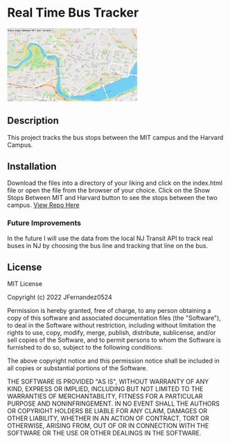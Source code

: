 # Real Time Bus Tracker

<img src="busTracker.png" width="300">

## Description

This project tracks the bus stops between the MIT campus and the Harvard Campus.

## Installation

Download the files into a directory of your liking and click on the index.html file or open the file from the browser of your choice. Click on the Show Stops Between MIT and Harvard button to see the stops between the two campus.
<a href="https://jfernandez0524.github.io/busTracker/">View Repo Here</a>

### Future Improvements

In the future I will use the data from the local NJ Transit API to track real buses in NJ by choosing the bus line and tracking that line on the bus.

## License

MIT License

Copyright (c) 2022 JFernandez0524

Permission is hereby granted, free of charge, to any person obtaining a copy
of this software and associated documentation files (the "Software"), to deal
in the Software without restriction, including without limitation the rights
to use, copy, modify, merge, publish, distribute, sublicense, and/or sell
copies of the Software, and to permit persons to whom the Software is
furnished to do so, subject to the following conditions:

The above copyright notice and this permission notice shall be included in all
copies or substantial portions of the Software.

THE SOFTWARE IS PROVIDED "AS IS", WITHOUT WARRANTY OF ANY KIND, EXPRESS OR
IMPLIED, INCLUDING BUT NOT LIMITED TO THE WARRANTIES OF MERCHANTABILITY,
FITNESS FOR A PARTICULAR PURPOSE AND NONINFRINGEMENT. IN NO EVENT SHALL THE
AUTHORS OR COPYRIGHT HOLDERS BE LIABLE FOR ANY CLAIM, DAMAGES OR OTHER
LIABILITY, WHETHER IN AN ACTION OF CONTRACT, TORT OR OTHERWISE, ARISING FROM,
OUT OF OR IN CONNECTION WITH THE SOFTWARE OR THE USE OR OTHER DEALINGS IN THE
SOFTWARE.
